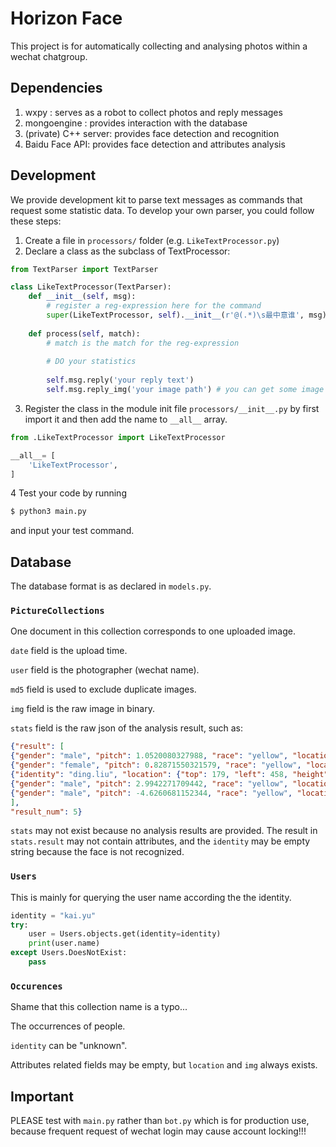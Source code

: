 # Horizon Face

This project is for automatically collecting and analysing photos within a wechat chatgroup.

## Dependencies

1. wxpy : serves as a robot to collect photos and reply messages
2. mongoengine : provides interaction with the database
3. (private) C++ server: provides face detection and recognition
4. Baidu Face API: provides face detection and attributes analysis

## Development

We provide development kit to parse text messages as commands that request some statistic data.
To develop your own parser, you could follow these steps:

1. Create a file in ``processors/`` folder (e.g. ``LikeTextProcessor.py``)
2. Declare a class as the subclass of TextProcessor:

```python
from TextParser import TextParser

class LikeTextProcessor(TextParser):
    def __init__(self, msg):
        # register a reg-expression here for the command
        super(LikeTextProcessor, self).__init__(r'@(.*)\s最中意谁', msg)
        
    def process(self, match):
        # match is the match for the reg-expression
        
        # DO your statistics
        
        self.msg.reply('your reply text')
        self.msg.reply_img('your image path') # you can get some image from the database and edit it with cv2
```

3. Register the class in the module init file ``processors/__init__.py`` by first import it and then add the name to ``__all__`` array.

```python
from .LikeTextProcessor import LikeTextProcessor

__all__= [
    'LikeTextProcessor',
]
```

4 Test your code by running

```bash
$ python3 main.py
```

and input your test command.

## Database

The database format is as declared in ``models.py``.

### ``PictureCollections``
One document in this collection corresponds to one uploaded image.

```date``` field is the upload time.

```user``` field is the photographer (wechat name).

```md5``` field is used to exclude duplicate images.

```img``` field is the raw image in binary.

``stats`` field is the raw json of the analysis result, such as:

```json
{"result": [
{"gender": "male", "pitch": 1.0520080327988, "race": "yellow", "location": {"top": 328, "left": 183, "height": 68, "width": 79}, "expression_probablity": 0.8709254860878, "race_probability": 0.99973601102829, "rotation_angle": -2, "gender_probability": 0.99991512298584, "glasses": 1, "age": 32.630474090576, "roll": -4.9296202659607, "identity": "yishan.zhang", "glasses_probability": 0.99987423419952, "face_probability": 1, "beauty": 26.279113769531, "yaw": -13.995768547058, "expression": 1, "faceshape": [{"probability": 0.053247287869453, "type": "square"}, {"probability": 0.05485212802887, "type": "triangle"}, {"probability": 0.10603010654449, "type": "oval"}, {"probability": 0.0053467354737222, "type": "heart"}, {"probability": 0.78052371740341, "type": "round"}]}, 
{"gender": "female", "pitch": 0.82871550321579, "race": "yellow", "location": {"top": 485, "left": 15, "height": 94, "width": 101}, "expression_probablity": 0.98333412408829, "race_probability": 0.99998557567596, "rotation_angle": 3, "gender_probability": 0.99999010562897, "glasses": 1, "age": 25.832576751709, "roll": 1.7325274944305, "identity": "yuting.liu", "glasses_probability": 0.9995750784874, "face_probability": 1, "beauty": 44.97737121582, "yaw": -13.487314224243, "expression": 1, "faceshape": [{"probability": 0.048728778958321, "type": "square"}, {"probability": 0.20114889740944, "type": "triangle"}, {"probability": 0.017348473891616, "type": "oval"}, {"probability": 0.039832547307014, "type": "heart"}, {"probability": 0.69294130802155, "type": "round"}]}, 
{"identity": "ding.liu", "location": {"top": 179, "left": 458, "height": 41, "width": 41}}, 
{"gender": "male", "pitch": 2.9942271709442, "race": "yellow", "location": {"top": 442, "left": 1170, "height": 110, "width": 121}, "expression_probablity": 0.99987399578094, "race_probability": 0.99999988079071, "rotation_angle": 6, "gender_probability": 0.99999988079071, "glasses": 0, "age": 29.096225738525, "roll": 7.8307189941406, "identity": "shaoyan.sun", "glasses_probability": 0.99998927116394, "face_probability": 1, "beauty": 40.45418548584, "yaw": 8.522575378418, "expression": 1, "faceshape": [{"probability": 0.021569181233644, "type": "square"}, {"probability": 0.59955924749374, "type": "triangle"}, {"probability": 0.046120498329401, "type": "oval"}, {"probability": 0.010387846268713, "type": "heart"}, {"probability": 0.3223631978035, "type": "round"}]}, 
{"gender": "male", "pitch": -4.6260681152344, "race": "yellow", "location": {"top": 321, "left": 912, "height": 71, "width": 79}, "expression_probablity": 0.99428832530975, "race_probability": 0.9999783039093, "rotation_angle": -10, "gender_probability": 0.99998164176941, "glasses": 1, "age": 27.871730804443, "roll": -7.0358691215515, "identity": "tingcheng.wu", "glasses_probability": 0.99929440021515, "face_probability": 1, "beauty": 40.989395141602, "yaw": 18.345357894897, "expression": 0, "faceshape": [{"probability": 0.28823563456535, "type": "square"}, {"probability": 0.0194001365453, "type": "triangle"}, {"probability": 0.2190715521574, "type": "oval"}, {"probability": 0.0068779760040343, "type": "heart"}, {"probability": 0.4664146900177, "type": "round"}]}
], 
"result_num": 5}
```
``stats`` may not exist because no analysis results are provided.
The result in ``stats.result`` may not contain attributes, and the ``identity`` may be empty string because the face is not recognized.

### ``Users``

This is mainly for querying the user name according the the identity.

```python
identity = "kai.yu"
try:
    user = Users.objects.get(identity=identity)
    print(user.name)
except Users.DoesNotExist:
    pass

```

### ```Occurences```
Shame that this collection name is a typo...

The occurrences of people.

``identity`` can be "unknown".

Attributes related fields may be empty, but ``location`` and ``img`` always exists.

## Important

PLEASE test with ``main.py`` rather than ``bot.py`` which is for production use, because frequent request of wechat login may cause account locking!!!